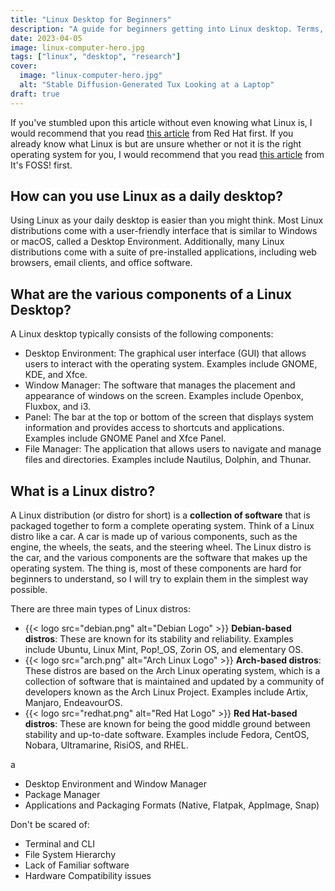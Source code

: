 ```yaml
---
title: "Linux Desktop for Beginners"
description: "A guide for beginners getting into Linux desktop. Terms, concepts, as well as other essencial stuff you need to know not to feel overwhelmed when talking to another Linux guy."
date: 2023-04-05
image: linux-computer-hero.jpg
tags: ["linux", "desktop", "research"]
cover:
  image: "linux-computer-hero.jpg"
  alt: "Stable Diffusion-Generated Tux Looking at a Laptop"
draft: true
---
```


If you've stumbled upon this article without even knowing what Linux is, I would recommend that you read [this article](https://www.redhat.com/en/topics/linux/what-is-linux) from Red Hat first. If you already know what Linux is but are unsure whether or not it is the right operating system for you, I would recommend that you read [this article](https://itsfoss.com/linux-better-than-windows/) from It's FOSS! first.

## How can you use Linux as a daily desktop?
Using Linux as your daily desktop is easier than you might think. Most Linux distributions come with a user-friendly interface that is similar to Windows or macOS, called a Desktop Environment. Additionally, many Linux distributions come with a suite of pre-installed applications, including web browsers, email clients, and office software.

## What are the various components of a Linux Desktop?

A Linux desktop typically consists of the following components:
- Desktop Environment: The graphical user interface (GUI) that allows users to interact with the operating system. Examples include GNOME, KDE, and Xfce.
- Window Manager: The software that manages the placement and appearance of windows on the screen. Examples include Openbox, Fluxbox, and i3.
- Panel: The bar at the top or bottom of the screen that displays system information and provides access to shortcuts and applications. Examples include GNOME Panel and Xfce Panel.
- File Manager: The application that allows users to navigate and manage files and directories. Examples include Nautilus, Dolphin, and Thunar.


## What is a Linux distro?
A Linux distribution (or distro for short) is a **collection of software** that is packaged together to form a complete operating system.
Think of a Linux distro like a car. A car is made up of various components, such as the engine, the wheels, the seats, and the steering wheel. The Linux distro is the car, and the various components are the software that makes up the operating system. The thing is, most of these components are hard for beginners to understand, so I will try to explain them in the simplest way possible.

There are three main types of Linux distros:
- {{< logo src="debian.png" alt="Debian Logo" >}} **Debian-based distros**: These are known for its stability and reliability. Examples include Ubuntu, Linux Mint, Pop!_OS, Zorin OS, and elementary OS.
- {{< logo src="arch.png" alt="Arch Linux Logo" >}} **Arch-based distros**: These distros are based on the Arch Linux operating system, which is a collection of software that is maintained and updated by a community of developers known as the Arch Linux Project. Examples include Artix, Manjaro, EndeavourOS.
- {{< logo src="redhat.png" alt="Red Hat Logo" >}} **Red Hat-based distros**: These are known for being the good middle ground between stability and up-to-date software. Examples include Fedora, CentOS, Nobara, Ultramarine, RisiOS, and RHEL.

a
- Desktop Environment and Window Manager
- Package Manager
- Applications and Packaging Formats (Native, Flatpak, AppImage, Snap)

Don't be scared of:

- Terminal and CLI
- File System Hierarchy
- Lack of Familiar software
- Hardware Compatibility issues